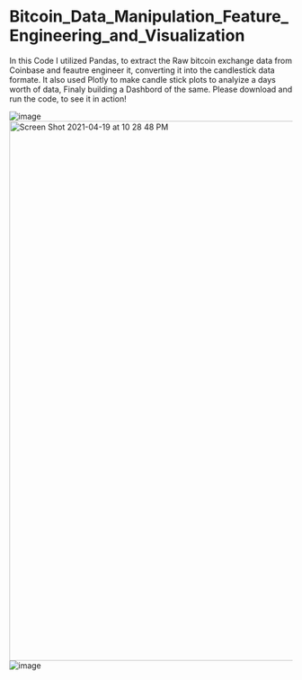 
# Bitcoin_Data_Manipulation_Feature_Engineering_and_Visualization
In this Code I utilized Pandas, to extract the Raw bitcoin exchange data from Coinbase and feautre engineer it, converting it into the candlestick data formate.
It also used Plotly to make candle stick plots to analyize a days worth of data, Finaly building a Dashbord of the same. Please download and run the code, to see it in action!


![image](https://user-images.githubusercontent.com/61573655/115332800-2e41e400-a15e-11eb-8d4c-24f64bb67a6f.png)
<img width="960" alt="Screen Shot 2021-04-19 at 10 28 48 PM" src="https://user-images.githubusercontent.com/61573655/115333058-9db7d380-a15e-11eb-9a38-9644b6d2c3b1.png">
![image](https://user-images.githubusercontent.com/61573655/115332809-326e0180-a15e-11eb-9cb6-2fd37347c4f7.png)
